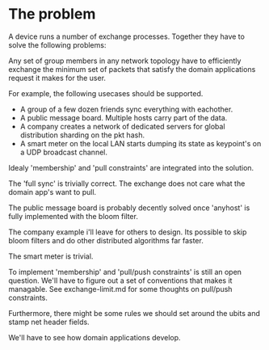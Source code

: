 # The problem

A device runs a number of exchange processes.
Together they have to solve the following problems:

Any set of group members in any network topology have to efficiently
exchange the minimum set of packets that satisfy the domain applications request
it makes for the user.

For example, the following usecases should be supported.

- A group of a few dozen friends sync everything with eachother.
- A public message board. Multiple hosts carry part of the data.
- A company creates a network of dedicated servers for global distribution sharding on the pkt hash.
- A smart meter on the local LAN starts dumping its state as keypoint's on a UDP broadcast channel.

Idealy 'membership' and 'pull constraints' are integrated into the solution.

The 'full sync' is trivially correct.
The exchange does not care what the domain app's want to pull.

The public message board is probably decently solved once 'anyhost' is fully implemented with the bloom filter.

The company example i'll leave for others to design.
Its possible to skip bloom filters and do other distributed algorithms far faster.

The smart meter is trivial.

To implement 'membership' and 'pull/push constraints' is still an open question.
We'll have to figure out a set of conventions that makes it managable.
See exchange-limit.md for some thoughts on pull/push constraints.

Furthermore, there might be some rules we should set around the ubits and stamp net header fields.

We'll have to see how domain applications develop.
